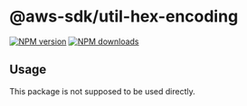 # @aws-sdk/util-hex-encoding

[![NPM version](https://img.shields.io/npm/v/@aws-sdk/util-hex-encoding/beta.svg)](https://www.npmjs.com/package/@aws-sdk/util-hex-encoding)
[![NPM downloads](https://img.shields.io/npm/dm/@aws-sdk/util-hex-encoding.svg)](https://www.npmjs.com/package/@aws-sdk/util-hex-encoding)

## Usage

This package is not supposed to be used directly.
